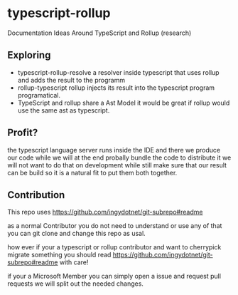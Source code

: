 # typescript-rollup
Documentation Ideas Around TypeScript and Rollup (research)


## Exploring
- typescript-rollup-resolve a resolver inside typescript that uses rollup and adds the result to the programm
- rollup-typescript rollup injects its result into the typescript program programatical.
- TypeScript and rollup share a Ast Model it would be great if rollup would use the same ast as typescript.

## Profit?

the typescript language server runs inside the IDE and there we produce our code while we will at the end
probally bundle the code to distribute it we will not want to do that on development while still make sure
that our result can be build so it is a natural fit to put them both together.

## Contribution
This repo uses https://github.com/ingydotnet/git-subrepo#readme 

as a normal Contributor you do not need to understand or use any of that you can git clone and change this repo as usal.

how ever if your a typescript or rollup contributor and want to cherrypick migrate something you should read
https://github.com/ingydotnet/git-subrepo#readme with care!

if your a Microsoft Member you can simply open a issue and request pull requests we will split out the needed changes.
